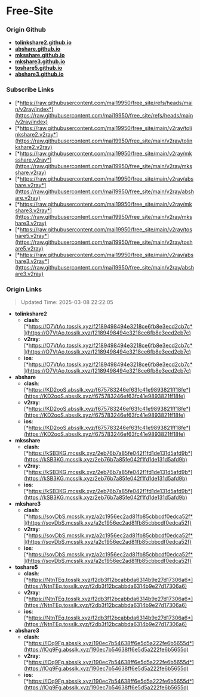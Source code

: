 # Free-Site

### Origin Github

- [**tolinkshare2.github.io**](https://github.com/tolinkshare2/tolinkshare2.github.io)
- [**abshare.github.io**](https://github.com/abshare/abshare.github.io)
- [**mksshare.github.io**](https://github.com/mksshare/mksshare.github.io)
- [**mkshare3.github.io**](https://github.com/mkshare3/mkshare3.github.io)
- [**toshare5.github.io**](https://github.com/toshare5/toshare5.github.io)
- [**abshare3.github.io**](https://github.com/abshare3/abshare3.github.io)

### Subscribe Links

- [*https://raw.githubusercontent.com/mai19950/free_site/refs/heads/main/v2ray/index*](https://raw.githubusercontent.com/mai19950/free_site/refs/heads/main/v2ray/index)
- [*https://raw.githubusercontent.com/mai19950/free_site/main/v2ray/tolinkshare2.v2ray*](https://raw.githubusercontent.com/mai19950/free_site/main/v2ray/tolinkshare2.v2ray)
- [*https://raw.githubusercontent.com/mai19950/free_site/main/v2ray/mksshare.v2ray*](https://raw.githubusercontent.com/mai19950/free_site/main/v2ray/mksshare.v2ray)
- [*https://raw.githubusercontent.com/mai19950/free_site/main/v2ray/abshare.v2ray*](https://raw.githubusercontent.com/mai19950/free_site/main/v2ray/abshare.v2ray)
- [*https://raw.githubusercontent.com/mai19950/free_site/main/v2ray/mkshare3.v2ray*](https://raw.githubusercontent.com/mai19950/free_site/main/v2ray/mkshare3.v2ray)
- [*https://raw.githubusercontent.com/mai19950/free_site/main/v2ray/toshare5.v2ray*](https://raw.githubusercontent.com/mai19950/free_site/main/v2ray/toshare5.v2ray)
- [*https://raw.githubusercontent.com/mai19950/free_site/main/v2ray/abshare3.v2ray*](https://raw.githubusercontent.com/mai19950/free_site/main/v2ray/abshare3.v2ray)

### Origin Links

> Updated Time: 2025-03-08 22:22:05

- **tolinkshare2**
  - **clash**: [*https://O7VtAo.tosslk.xyz/f2189498494e3218ce6fb8e3ecd2cb7c*](https://O7VtAo.tosslk.xyz/f2189498494e3218ce6fb8e3ecd2cb7c)
  - **v2ray**: [*https://O7VtAo.tosslk.xyz/f2189498494e3218ce6fb8e3ecd2cb7c*](https://O7VtAo.tosslk.xyz/f2189498494e3218ce6fb8e3ecd2cb7c)
  - **ios**: [*https://O7VtAo.tosslk.xyz/f2189498494e3218ce6fb8e3ecd2cb7c*](https://O7VtAo.tosslk.xyz/f2189498494e3218ce6fb8e3ecd2cb7c)
- **abshare**
  - **clash**: [*https://KD2ooS.absslk.xyz/f675783246ef63fc41e9893821ff18fe*](https://KD2ooS.absslk.xyz/f675783246ef63fc41e9893821ff18fe)
  - **v2ray**: [*https://KD2ooS.absslk.xyz/f675783246ef63fc41e9893821ff18fe*](https://KD2ooS.absslk.xyz/f675783246ef63fc41e9893821ff18fe)
  - **ios**: [*https://KD2ooS.absslk.xyz/f675783246ef63fc41e9893821ff18fe*](https://KD2ooS.absslk.xyz/f675783246ef63fc41e9893821ff18fe)
- **mksshare**
  - **clash**: [*https://kSB3KG.mcsslk.xyz/2eb76b7a85fe042f1fd1de131d5afd9b*](https://kSB3KG.mcsslk.xyz/2eb76b7a85fe042f1fd1de131d5afd9b)
  - **v2ray**: [*https://kSB3KG.mcsslk.xyz/2eb76b7a85fe042f1fd1de131d5afd9b*](https://kSB3KG.mcsslk.xyz/2eb76b7a85fe042f1fd1de131d5afd9b)
  - **ios**: [*https://kSB3KG.mcsslk.xyz/2eb76b7a85fe042f1fd1de131d5afd9b*](https://kSB3KG.mcsslk.xyz/2eb76b7a85fe042f1fd1de131d5afd9b)
- **mkshare3**
  - **clash**: [*https://sovDbS.mcsslk.xyz/a2c1956ec2ad81fb85cbbcdf0edca52f*](https://sovDbS.mcsslk.xyz/a2c1956ec2ad81fb85cbbcdf0edca52f)
  - **v2ray**: [*https://sovDbS.mcsslk.xyz/a2c1956ec2ad81fb85cbbcdf0edca52f*](https://sovDbS.mcsslk.xyz/a2c1956ec2ad81fb85cbbcdf0edca52f)
  - **ios**: [*https://sovDbS.mcsslk.xyz/a2c1956ec2ad81fb85cbbcdf0edca52f*](https://sovDbS.mcsslk.xyz/a2c1956ec2ad81fb85cbbcdf0edca52f)
- **toshare5**
  - **clash**: [*https://NtnTEq.tosslk.xyz/f2db3f12bcabbda6314b9e27d17306a6*](https://NtnTEq.tosslk.xyz/f2db3f12bcabbda6314b9e27d17306a6)
  - **v2ray**: [*https://NtnTEq.tosslk.xyz/f2db3f12bcabbda6314b9e27d17306a6*](https://NtnTEq.tosslk.xyz/f2db3f12bcabbda6314b9e27d17306a6)
  - **ios**: [*https://NtnTEq.tosslk.xyz/f2db3f12bcabbda6314b9e27d17306a6*](https://NtnTEq.tosslk.xyz/f2db3f12bcabbda6314b9e27d17306a6)
- **abshare3**
  - **clash**: [*https://lOq9Fg.absslk.xyz/190ec7b54638ff6e5d5a222fe6b5655d*](https://lOq9Fg.absslk.xyz/190ec7b54638ff6e5d5a222fe6b5655d)
  - **v2ray**: [*https://lOq9Fg.absslk.xyz/190ec7b54638ff6e5d5a222fe6b5655d*](https://lOq9Fg.absslk.xyz/190ec7b54638ff6e5d5a222fe6b5655d)
  - **ios**: [*https://lOq9Fg.absslk.xyz/190ec7b54638ff6e5d5a222fe6b5655d*](https://lOq9Fg.absslk.xyz/190ec7b54638ff6e5d5a222fe6b5655d)

